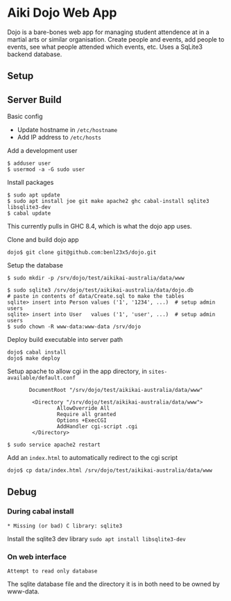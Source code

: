 # Aiki Dojo Web App

Dojo is a bare-bones web app for managing student attendence at in a martial arts or similar
organisation. Create people and events, add people to events, see what people attended
which events, etc. Uses a SqLite3 backend database.


## Setup


## Server Build

Basic config
* Update hostname in `/etc/hostname`
* Add IP address to `/etc/hosts`

Add a development user
```
$ adduser user
$ usermod -a -G sudo user
```

Install packages
```
$ sudo apt update
$ sudo apt install joe git make apache2 ghc cabal-install sqlite3 libsqlite3-dev
$ cabal update
```

This currently pulls in GHC 8.4, which is what the dojo app uses.

Clone and build dojo app
```
dojo$ git clone git@github.com:benl23x5/dojo.git
```

Setup the database
```
$ sudo mkdir -p /srv/dojo/test/aikikai-australia/data/www

$ sudo sqlite3 /srv/dojo/test/aikikai-australia/data/dojo.db
# paste in contents of data/Create.sql to make the tables
sqlite> insert into Person values ('1', '1234', ...)  # setup admin users
sqlite> insert into User   values ('1', 'user', ...)  # setup admin users
$ sudo chown -R www-data:www-data /srv/dojo
```

Deploy build executable into server path
```
dojo$ cabal install
dojo$ make deploy
```

Setup apache to allow cgi in the app directory, in `sites-available/default.conf`
```
       DocumentRoot "/srv/dojo/test/aikikai-australia/data/www"

        <Directory "/srv/dojo/test/aikikai-australia/data/www">
                AllowOverride All
                Require all granted
                Options +ExecCGI
                AddHandler cgi-script .cgi
        </Directory>

$ sudo service apache2 restart
```

Add an `index.html` to automatically redirect to the cgi script
```
dojo$ cp data/index.html /srv/dojo/test/aikikai-australia/data/www
```


## Debug

### During cabal install
``* Missing (or bad) C library: sqlite3``

Install the sqlite3 dev library ``sudo apt install libsqlite3-dev``


### On web interface
``Attempt to read only database``

The sqlite database file and the directory it is in both need to be owned by www-data.


